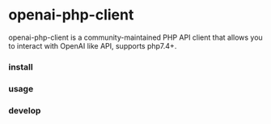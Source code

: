 # openai-php-client

openai-php-client is a community-maintained PHP API client that allows you to interact with OpenAI like API, supports php7.4+.

### install

### usage

### develop
